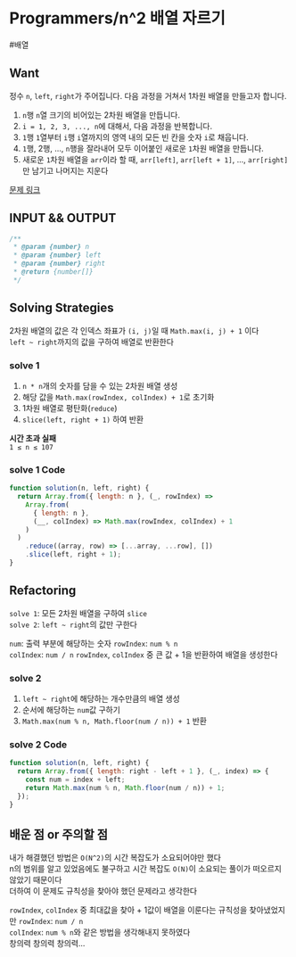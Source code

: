 # Programmers/n^2 배열 자르기

#배열

## Want

정수 `n`, `left`, `right`가 주어집니다. 다음 과정을 거쳐서 1차원 배열을 만들고자 합니다.

1. `n`행 `n`열 크기의 비어있는 2차원 배열을 만듭니다.
2. `i = 1, 2, 3, ..., n`에 대해서, 다음 과정을 반복합니다.
3. `1`행 `1`열부터 `i`행 `i`열까지의 영역 내의 모든 빈 칸을 숫자 `i`로 채웁니다.
4. `1`행, 2행, ..., `n`행을 잘라내어 모두 이어붙인 새로운 `1`차원 배열을 만듭니다.
5. 새로운 `1`차원 배열을 `arr`이라 할 때, `arr[left]`, `arr[left + 1]`, ..., `arr[right]`만 남기고 나머지는 지운다

[문제 링크](https://school.programmers.co.kr/learn/courses/30/lessons/87390)

## INPUT && OUTPUT

```js
/**
 * @param {number} n
 * @param {number} left
 * @param {number} right
 * @return {number[]}
 */
```

## Solving Strategies

2차원 배열의 값은 각 인덱스 좌표가 `(i, j)`일 때 `Math.max(i, j) + 1` 이다  
`left ~ right`까지의 값을 구하여 배열로 반환한다

### solve 1

1. `n * n`개의 숫자를 담을 수 있는 2차원 배열 생성
2. 해당 값을 `Math.max(rowIndex, colIndex) + 1`로 초기화
3. 1차원 배열로 평탄화(`reduce`)
4. `slice(left, right + 1)` 하여 반환

**시간 초과 실패**  
`1 ≤ n ≤ 107`

### solve 1 Code

```js
function solution(n, left, right) {
  return Array.from({ length: n }, (_, rowIndex) =>
    Array.from(
      { length: n },
      (__, colIndex) => Math.max(rowIndex, colIndex) + 1
    )
  )
    .reduce((array, row) => [...array, ...row], [])
    .slice(left, right + 1);
}
```

## Refactoring

`solve 1`: 모든 2차원 배열을 구하여 `slice`  
`solve 2`: `left ~ right`의 값만 구한다

`num`: 출력 부분에 해당하는 숫자
`rowIndex`: `num % n`  
`colIndex`: `num / n`
`rowIndex`, `colIndex` 중 큰 값 + 1을 반환하여 배열을 생성한다

### solve 2

1. `left ~ right`에 해당하는 개수만큼의 배열 생성
2. 순서에 해당하는 `num`값 구하기
3. `Math.max(num % n, Math.floor(num / n)) + 1` 반환

### solve 2 Code

```js
function solution(n, left, right) {
  return Array.from({ length: right - left + 1 }, (_, index) => {
    const num = index + left;
    return Math.max(num % n, Math.floor(num / n)) + 1;
  });
}
```

## 배운 점 or 주의할 점

내가 해결했던 방법은 `O(N^2)`의 시간 복잡도가 소요되어야만 했다  
n의 범위를 알고 있었음에도 불구하고 시간 복잡도 `O(N)`이 소요되는 풀이가 떠오르지 않았기 때문이다  
더하여 이 문제도 규칙성을 찾아야 했던 문제라고 생각한다

`rowIndex`, `colIndex` 중 최대값을 찾아 + 1값이 배열을 이룬다는 규칙성을 찾아냈었지만
`rowIndex`: `num / n`  
`colIndex`: `num % n`와 같은 방법을 생각해내지 못하였다  
창의력 창의력 창의력...
